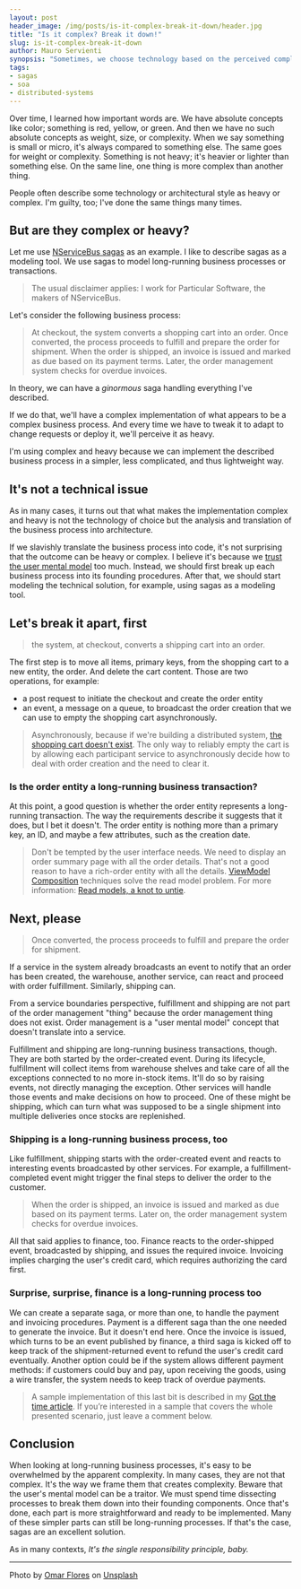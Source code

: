 ```yaml
---
layout: post
header_image: /img/posts/is-it-complex-break-it-down/header.jpg
title: "Is it complex? Break it down!"
slug: is-it-complex-break-it-down
author: Mauro Servienti
synopsis: "Sometimes, we choose technology based on the perceived complexity or heaviness. We focus our decisions on the technical solutions and rather than looking deeper at the problems, we stick with what we know. Are we making the right choices?"
tags:
- sagas
- soa
- distributed-systems
---
```


Over time, I learned how important words are. We have absolute concepts like color; something is red, yellow, or green. And then we have no such absolute concepts as weight, size, or complexity. When we say something is small or micro, it's always compared to something else. The same goes for weight or complexity. Something is not heavy; it's heavier or lighter than something else. On the same line, one thing is more complex than another thing.

People often describe some technology or architectural style as heavy or complex. I'm guilty, too; I've done the same things many times.

## But are they complex or heavy?

Let me use [NServiceBus sagas](https://docs.particular.net/nservicebus/sagas/) as an example. I like to describe sagas as a modeling tool. We use sagas to model long-running business processes or transactions.

> The usual disclaimer applies: I work for Particular Software, the makers of NServiceBus.

Let's consider the following business process:

> At checkout, the system converts a shopping cart into an order. Once converted, the process proceeds to fulfill and prepare the order for shipment. When the order is shipped, an invoice is issued and marked as due based on its payment terms. Later, the order management system checks for overdue invoices.

In theory, we can have a _ginormous_ saga handling everything I've described.

If we do that, we'll have a complex implementation of what appears to be a complex business process. And every time we have to tweak it to adapt to change requests or deploy it, we'll perceive it as heavy.

I'm using complex and heavy because we can implement the described business process in a simpler, less complicated, and thus lightweight way.

## It's not a technical issue

As in many cases, it turns out that what makes the implementation complex and heavy is not the technology of choice but the analysis and translation of the business process into architecture.

If we slavishly translate the business process into code, it's not surprising that the outcome can be heavy or complex. I believe it's because we [trust the user mental model](https://milestone.topics.it/2021/02/02/do-not-trust-the-user-mental-model.html) too much. Instead, we should first break up each business process into its founding procedures. After that, we should start modeling the technical solution, for example, using sagas as a modeling tool.

## Let's break it apart, first

> the system, at checkout, converts a shipping cart into an order.

The first step is to move all items, primary keys, from the shopping cart to a new entity, the order. And delete the cart content. Those are two operations, for example:

- a post request to initiate the checkout and create the order entity
- an event, a message on a queue, to broadcast the order creation that we can use to empty the shopping cart asynchronously.

> Asynchronously, because if we're building a distributed system, [the shopping cart doesn't exist](https://particular.net/webinars/all-our-aggregates-are-wrong). The only way to reliably empty the cart is by allowing each participant service to asynchronously decide how to deal with order creation and the need to clear it.

### Is the order entity a long-running business transaction?

At this point, a good question is whether the order entity represents a long-running transaction. The way the requirements describe it suggests that it does, but I bet it doesn't. The order entity is nothing more than a primary key, an ID, and maybe a few attributes, such as the creation date.

> Don't be tempted by the user interface needs. We need to display an order summary page with all the order details. That's not a good reason to have a rich-order entity with all the details. [ViewModel Composition](https://milestone.topics.it/categories/view-model-composition) techniques solve the read model problem. For more information: [Read models, a knot to untie](https://milestone.topics.it/view-model-composition/2019/03/26/read-models-a-knot-to-untie.html).

## Next, please

> Once converted, the process proceeds to fulfill and prepare the order for shipment.

If a service in the system already broadcasts an event to notify that an order has been created, the warehouse, another service, can react and proceed with order fulfillment. Similarly, shipping can.

From a service boundaries perspective, fulfillment and shipping are not part of the order management "thing" because the order management thing does not exist. Order management is a "user mental model" concept that doesn't translate into a service.

Fulfillment and shipping are long-running business transactions, though. They are both started by the order-created event. During its lifecycle, fulfillment will collect items from warehouse shelves and take care of all the exceptions connected to no more in-stock items. It'll do so by raising events, not directly managing the exception. Other services will handle those events and make decisions on how to proceed. One of these might be shipping, which can turn what was supposed to be a single shipment into multiple deliveries once stocks are replenished.

### Shipping is a long-running business process, too

Like fulfillment, shipping starts with the order-created event and reacts to interesting events broadcasted by other services. For example, a fulfillment-completed event might trigger the final steps to deliver the order to the customer.

> When the order is shipped, an invoice is issued and marked as due based on its payment terms. Later on, the order management system checks for overdue invoices.

All that said applies to finance, too. Finance reacts to the order-shipped event, broadcasted by shipping, and issues the required invoice. Invoicing implies charging the user's credit card, which requires authorizing the card first.

### Surprise, surprise, finance is a long-running process too

We can create a separate saga, or more than one, to handle the payment and invoicing procedures. Payment is a different saga than the one needed to generate the invoice. But it doesn't end here. Once the invoice is issued, which turns to be an event published by finance, a third saga is kicked off to keep track of the shipment-returned event to refund the user's credit card eventually. Another option could be if the system allows different payment methods: if customers could buy and pay, upon receiving the goods, using a wire transfer, the system needs to keep track of overdue payments.

> A sample implementation of this last bit is described in my [Got the time article](https://milestone.topics.it/2021/03/05/got-the-time.html). If you’re interested in a sample that covers the whole presented scenario, just leave a comment below.

## Conclusion

When looking at long-running business processes, it's easy to be overwhelmed by the apparent complexity. In many cases, they are not that complex. It's the way we frame them that creates complexity. Beware that the user's mental model can be a traitor. We must spend time dissecting processes to break them down into their founding components. Once that's done, each part is more straightforward and ready to be implemented. Many of these simpler parts can still be long-running processes. If that's the case, sagas are an excellent solution.

As in many contexts, _It's the single responsibility principle, baby._

---

Photo by <a href="https://unsplash.com/@__itsflores?utm_source=unsplash&utm_medium=referral&utm_content=creditCopyText">Omar Flores</a> on <a href="https://unsplash.com/?utm_source=unsplash&utm_medium=referral&utm_content=creditCopyText">Unsplash</a>
